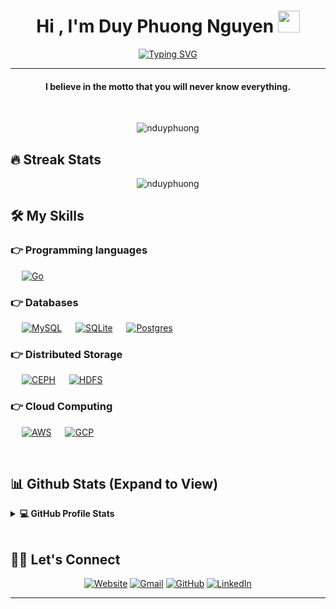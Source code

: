 
<h1 align="center">Hi , I'm Duy Phuong Nguyen <img src="https://media.giphy.com/media/hvRJCLFzcasrR4ia7z/giphy.gif" width="35"></h1>
<p align="center">
<a href="https://git.io/typing-svg"><img src="https://readme-typing-svg.herokuapp.com?font=Fira+Code&pause=1000&width=435&lines=Site+Reliability+Engineer;Consistency+is+the+key;%F0%9F%87%BB%F0%9F%87%B3%F0%9F%87%BB%F0%9F%87%B3%F0%9F%87%BB%F0%9F%87%B3%F0%9F%87%BB%F0%9F%87%B3%F0%9F%87%BB%F0%9F%87%B3%F0%9F%87%BB%F0%9F%87%B3%F0%9F%87%BB%F0%9F%87%B3%F0%9F%87%BB%F0%9F%87%B3%F0%9F%87%BB%F0%9F%87%B3%F0%9F%87%BB%F0%9F%87%B3%F0%9F%87%BB%F0%9F%87%B3%F0%9F%87%BB%F0%9F%87%B3" alt="Typing SVG" /></a>
</p>
<hr/>
<h4 align="center">I believe in the motto that you will never know everything.</h4>
<br>
<p align="center"> <img src="https://komarev.com/ghpvc/?username=nduyphuong&label=Profile%20views&color=0e75b6&style=plastic" alt="nduyphuong" /> </p>

## 🔥 Streak Stats
<p align="center"><img src="https://github-readme-streak-stats.herokuapp.com/?user=nduyphuong&theme=algolia" alt="nduyphuong"  /></p>


## 🛠️ My Skills

### 👉 Programming languages

<p align="left"> 
  &emsp; 
  <a href="https://go.dev/" target="_blank"> 
    <img alt="Go" src="https://img.shields.io/badge/Go%20-%232370ED.svg?logo=go&logoColor=white">
  </a> 
</p>

### 👉 Databases
<p align="left">
  &emsp;
    <a href="https://www.mysql.com/"><img alt="MySQL" src="https://img.shields.io/badge/MySQL-%2300f.svg?style=flat&llogo=mysql&logoColor=white"></a>
  &emsp;
    <a href="https://www.sqlite.org/"><img alt="SQLite" src ="https://img.shields.io/badge/SQLite-%2307405e.svg?style=flat&logo=sqlite&logoColor=white"/></a>
  &emsp;
    <a href="https://www.postgresql.org/"><img alt="Postgres" src ="https://img.shields.io/badge/PostgreSQL-%2307405e.svg?style=flat&logo=postgres&logoColor=white"/></a>
 </p>

### 👉 Distributed Storage
<p align="left">
  &emsp;
    <a href="https://docs.ceph.com/en/quincy/"><img alt="CEPH" src="https://img.shields.io/badge/CEPH-red.svg?style=flat&llogo=mysql&logoColor=white"></a>
  &emsp;
    <a href="https://hadoop.apache.org/docs/r1.2.1/hdfs_design.html"><img alt="HDFS" src ="https://img.shields.io/badge/HDFS-yellow.svg?style=flat&logo=yarn&logoColor=white"/></a>
 </p>
  
### 👉 Cloud Computing
<p align="left">
  &emsp;
    <a href="https://aws.amazon.com/vi/"><img alt="AWS" src="https://img.shields.io/badge/aws-red.svg?style=flat&logo=AWS&logoColor=white"></a>
  &emsp;
    <a href="https://cloud.google.com/"><img alt="GCP" src ="https://img.shields.io/badge/gcp-%2307405e.svg?style=flat&logo=gcp&logoColor=white"/></a>
 </p>
  
<br/>

## 📊 Github Stats (Expand to View) 


<details> 
  <summary><b>💻 GitHub Profile Stats</b></summary>
  <br/>
  <p align="center">
    <a href="https://github.com/nduyphuong/github-readme-stats"><img alt="Candida's Github Stats" src="https://github-readme-stats.vercel.app/api?username=nduyphuong&show_icons=true&count_private=true&theme=algolia" height="192px"/></a>
<br/>
  &nbsp;
	  <img src="https://github-readme-stats.vercel.app/api/top-langs?username=nduyphuong&show_icons=true&locale=en&layout=compact&theme=algolia" alt="nduyphuong" height="192px"/>
  <br/>
  </p>
</details>

<br/>

## 🙋‍♀️ Let's Connect
<p align="center">
  <a href="https://blog.phuongnguyen.dev/"><img src="https://img.icons8.com/bubbles/50/000000/web.png" alt="Website"/></a>
	<a href="mailto:career.phuongnguyen@gmail.com"><img src="https://img.icons8.com/bubbles/50/000000/gmail.png" alt="Gmail"/></a>
	<a href="https://github.com/nduyphuong"><img src="https://img.icons8.com/bubbles/50/000000/github.png" alt="GitHub"/></a>
	<a href="https://www.linkedin.com/in/duy-phuong-nguyen-aa0a07202/"><img src="https://img.icons8.com/bubbles/50/000000/linkedin.png" alt="LinkedIn"/></a>
</p>

<hr/>
